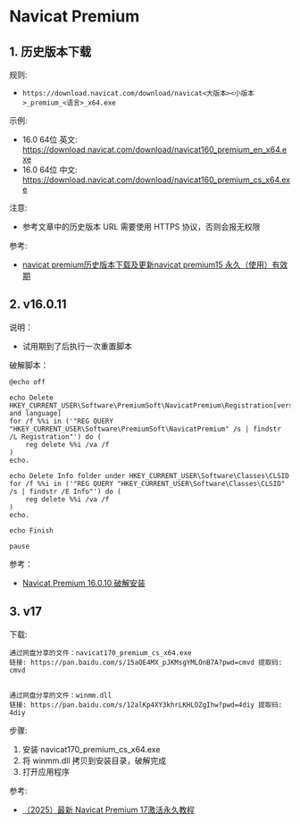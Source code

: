 <!--#region
@author 吴钦飞
@email wuqinfei@qq.com
@create date 2025-04-18 18:00:06
@modify date 2025-04-18 18:00:10
@desc [description]
#endregion-->

# Navicat Premium

## 1. 历史版本下载

规则:

* `https://download.navicat.com/download/navicat<大版本><小版本>_premium_<语言>_x64.exe`

示例:

* 16.0 64位 英文: https://download.navicat.com/download/navicat160_premium_en_x64.exe
* 16.0 64位 中文: https://download.navicat.com/download/navicat160_premium_cs_x64.exe


注意:

* 参考文章中的历史版本 URL 需要使用 HTTPS 协议，否则会报无权限

参考:

* [navicat premium历史版本下载及更新navicat premium15 永久（使用）有效期](https://blog.csdn.net/zgphacker2010/article/details/135322561)

## 2. v16.0.11

说明：

* 试用期到了后执行一次重置脚本

破解脚本：

```shell
@echo off

echo Delete HKEY_CURRENT_USER\Software\PremiumSoft\NavicatPremium\Registration[version and language]
for /f %%i in ('"REG QUERY "HKEY_CURRENT_USER\Software\PremiumSoft\NavicatPremium" /s | findstr /L Registration"') do (
    reg delete %%i /va /f
)
echo.

echo Delete Info folder under HKEY_CURRENT_USER\Software\Classes\CLSID
for /f %%i in ('"REG QUERY "HKEY_CURRENT_USER\Software\Classes\CLSID" /s | findstr /E Info"') do (
    reg delete %%i /va /f
)
echo.

echo Finish

pause
```

参考：

* [Navicat Premium 16.0.10 破解安装](https://cloud.tencent.com/developer/article/1953103)

## 3. v17

下载:

```text
通过网盘分享的文件：navicat170_premium_cs_x64.exe
链接: https://pan.baidu.com/s/15aOE4MX_pJKMsgYMLOnB7A?pwd=cmvd 提取码: cmvd


通过网盘分享的文件：winmm.dll
链接: https://pan.baidu.com/s/12alKp4XY3khrLKHLOZgIhw?pwd=4diy 提取码: 4diy
```

步骤:

1. 安装 navicat170_premium_cs_x64.exe
2. 将 winmm.dll 拷贝到安装目录，破解完成
3. 打开应用程序

参考: 

* [（2025）最新 Navicat Premium 17激活永久教程](https://zhuanlan.zhihu.com/p/27866558929)